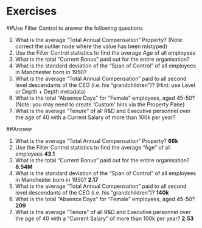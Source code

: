 # Exercises

##Use Filter Control to answer the following questions

1. What is the average “Total Annual Compensation” Property? (Note: correct the outlier node where the value has been mistyped) 
2. Use the Filter Control statistics to find the average Age of all employees
3. What is the total “Current Bonus” paid out for the entire organisation? 
4. What is the standard deviation of the “Span of Control” of all employees in Manchester born in 1950? 
5. What is the average “Total Annual Compensation” paid to all second level descendants of the CEO (i.e. his “grandchildren”)? (Hint: use Level or Depth + Depth metadata)
6. What is the total “Absence Days” for “Female” employees, aged 45-50? (Note: you may need to create ‘Custom’ bins via the Property Pane) 
7. What is the average “Tenure” of all R&D and Executive personnel over the age of 40 with a Current Salary of more than 100k per year? 

##Answer
1. What is the average “Total Annual Compensation” Property? **66k**
2. Use the Filter Control statistics to find the average “Age” of all employees **43.1**
3. What is the total “Current Bonus” paid out for the entire organisation? **8.54M**
4. What is the standard deviation of the “Span of Control” of all employees in Manchester born in 1950? **2.17**
5. What is the average “Total Annual Compensation” paid to all second level descendants of the CEO (i.e. his “grandchildren”)? **140k**
6. What is the total “Absence Days” for “Female” employees, aged 45-50? **209**
7. What is the average “Tenure” of all R&D and Executive personnel over the age of 40 with a “Current Salary” of more than 100k per year? **2.53**

